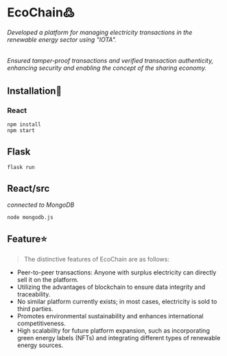 # EcoChain߷
###### _Developed a platform for managing electricity transactions in the renewable energy sector using "IOTA"._
###### _Ensured tamper-proof transactions and verified transaction authenticity, enhancing security and enabling the concept of the sharing economy._
## Installation🧰
### React
    npm install
    npm start
## Flask
    flask run

## React/src
*connected to MongoDB*

    node mongodb.js

  ## Feature⭐
  > The distinctive features of EcoChain are as follows:
  * Peer-to-peer transactions: Anyone with surplus electricity can directly sell it on the platform.
  * Utilizing the advantages of blockchain to ensure data integrity and traceability.
  * No similar platform currently exists; in most cases, electricity is sold to third parties.
  * Promotes environmental sustainability and enhances international competitiveness.
  * High scalability for future platform expansion, such as incorporating green energy labels (NFTs) and integrating different types of renewable energy sources.
